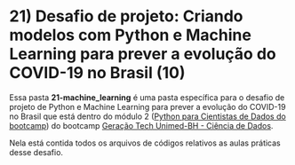 # 21) Desafio de projeto: Criando modelos com Python e Machine Learning para prever a evolução do COVID-19 no Brasil (10)

Essa pasta **21-machine_learning** é uma pasta específica para o desafio de projeto de Python e Machine Learning para prever a evolução do COVID-19 no Brasil que está dentro do módulo 2 ([Python para Cientistas de Dados do bootcamp](/dio/dados_unimed_1/02-modulo_python)) do bootcamp [Geração Tech Unimed-BH - Ciência de Dados](/dio/dados_unimed_1).

Nela está contida todos os arquivos de códigos relativos as aulas práticas desse desafio.